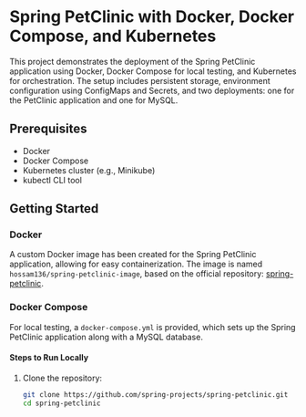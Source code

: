 # Spring PetClinic with Docker, Docker Compose, and Kubernetes

This project demonstrates the deployment of the Spring PetClinic application using Docker, Docker Compose for local testing, and Kubernetes for orchestration. The setup includes persistent storage, environment configuration using ConfigMaps and Secrets, and two deployments: one for the PetClinic application and one for MySQL.

## Prerequisites

- Docker
- Docker Compose
- Kubernetes cluster (e.g., Minikube)
- kubectl CLI tool

## Getting Started

### Docker

A custom Docker image has been created for the Spring PetClinic application, allowing for easy containerization. The image is named `hossam136/spring-petclinic-image`, based on the official repository: [spring-petclinic](https://github.com/spring-projects/spring-petclinic.git).

### Docker Compose

For local testing, a `docker-compose.yml` is provided, which sets up the Spring PetClinic application along with a MySQL database.

#### Steps to Run Locally

1. Clone the repository:

   ```bash
   git clone https://github.com/spring-projects/spring-petclinic.git
   cd spring-petclinic
